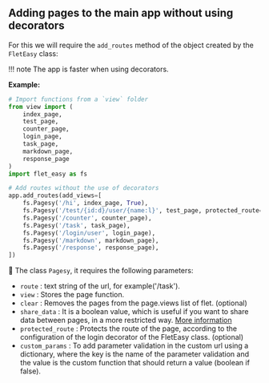 ## Adding pages to the main app without using decorators
For this we will require the `add_routes` method of the object created by the `FletEasy` class:

!!! note
    The app is faster when using decorators.

**Example:**
```python title="main.py"
# Import functions from a `view` folder
from view import (
    index_page,
    test_page,
    counter_page,
    login_page,
    task_page,
    markdown_page,
    response_page
)
import flet_easy as fs

# Add routes without the use of decorators
app.add_routes(add_views=[
    fs.Pagesy('/hi', index_page, True),
    fs.Pagesy('/test/{id:d}/user/{name:l}', test_page, protected_route=True),
    fs.Pagesy('/counter', counter_page),
    fs.Pagesy('/task', task_page),
    fs.Pagesy('/login/user', login_page),
    fs.Pagesy('/markdown', markdown_page),
    fs.Pagesy('/response', response_page),
])
```
📑 The class `Pagesy`, it requires the following parameters:

* `route` : text string of the url, for example('/task').
* `view` : Stores the page function.
* `clear` : Removes the pages from the page.views list of flet. (optional)
* `share_data` : It is a boolean value, which is useful if you want to share data between pages, in a more restricted way. [More information](/flet-easy/Data-sharing-between-pages/)
* `protected_route` : Protects the route of the page, according to the configuration of the login decorator of the FletEasy class. (optional)
* `custom_params` : To add parameter validation in the custom url using a dictionary, where the key is the name of the parameter validation and the value is the custom function that should return a value (boolean if false).
